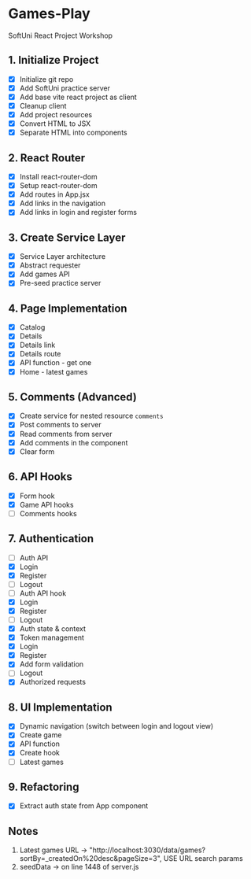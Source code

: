 # Games-Play
SoftUni React Project Workshop

## 1. Initialize  Project
 - [x] Initialize git repo
 - [x] Add SoftUni practice server
 - [x] Add base vite react project as client
 - [x] Cleanup client
 - [x] Add project resources
 - [x] Convert HTML to JSX
 - [x] Separate HTML into components
## 2. React Router
 - [x] Install react-router-dom
 - [x] Setup react-router-dom
 - [x] Add routes in App.jsx
 - [x] Add links in the navigation
 - [x] Add links in login and register forms
## 3. Create Service Layer
 - [x] Service Layer architecture
 - [x] Abstract requester
 - [x] Add games API
 - [x] Pre-seed practice server
## 4. Page Implementation
 - [x] Catalog
 - [x] Details
  - [x] Details link
  - [x] Details route
  - [x] API function - get one
 - [x] Home - latest games
## 5. Comments (Advanced)
 - [x] Create service for nested resource `comments`
 - [x] Post comments to server
 - [x] Read comments from server 
 - [x] Add comments in the component
 - [x] Clear form
## 6. API Hooks
 - [x] Form hook 
 - [x] Game API hooks
 - [ ] Comments hooks
## 7. Authentication
 - [ ] Auth API
  - [x] Login
  - [x] Register
  - [ ] Logout 
 - [ ] Auth API hook
  - [x] Login
  - [x] Register
  - [ ] Logout
 - [x] Auth state & context
 - [x] Token management
 - [x] Login
 - [x] Register
  - [x] Add form validation
 - [ ] Logout
 - [x] Authorized requests
## 8. UI Implementation
 - [x] Dynamic navigation (switch between login and logout view)
 - [x] Create game
  - [x] API function
  - [x] Create hook
 - [ ] Latest games
## 9. Refactoring
 - [x] Extract auth state from App component


## Notes
1. Latest games URL -> "http://localhost:3030/data/games?sortBy=_createdOn%20desc&pageSize=3", USE URL search params
2. seedData -> on line 1448 of server.js 
